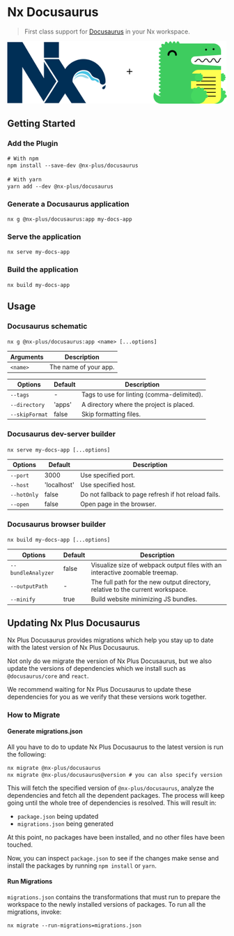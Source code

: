 # Nx Docusaurus

> First class support for [Docusaurus](https://v2.docusaurus.io/) in your Nx workspace.

<div align="center">
  <img src="https://raw.githubusercontent.com/ZachJW34/nx-plus/master/libs/docusaurus/nx-plus-docusaurus.png">
</div>

## Getting Started

### Add the Plugin

```
# With npm
npm install --save-dev @nx-plus/docusaurus

# With yarn
yarn add --dev @nx-plus/docusaurus
```

### Generate a Docusaurus application

```
nx g @nx-plus/docusaurus:app my-docs-app
```

### Serve the application

```
nx serve my-docs-app
```

### Build the application

```
nx build my-docs-app
```

## Usage

### Docusaurus schematic

`nx g @nx-plus/docusaurus:app <name> [...options]`

| Arguments | Description           |
| --------- | --------------------- |
| `<name>`  | The name of your app. |

| Options        | Default | Description                                |
| -------------- | ------- | ------------------------------------------ |
| `--tags`       | -       | Tags to use for linting (comma-delimited). |
| `--directory`  | 'apps'  | A directory where the project is placed.   |
| `--skipFormat` | false   | Skip formatting files.                     |

### Docusaurus dev-server builder

`nx serve my-docs-app [...options]`

| Options     | Default     | Description                                          |
| ----------- | ----------- | ---------------------------------------------------- |
| `--port`    | 3000        | Use specified port.                                  |
| `--host`    | 'localhost' | Use specified host.                                  |
| `--hotOnly` | false       | Do not fallback to page refresh if hot reload fails. |
| `--open`    | false       | Open page in the browser.                            |

### Docusaurus browser builder

`nx build my-docs-app [...options]`

| Options            | Default | Description                                                                    |
| ------------------ | ------- | ------------------------------------------------------------------------------ |
| `--bundleAnalyzer` | false   | Visualize size of webpack output files with an interactive zoomable treemap.   |
| `--outputPath`     | -       | The full path for the new output directory, relative to the current workspace. |
| `--minify`         | true    | Build website minimizing JS bundles.                                           |

## Updating Nx Plus Docusaurus

Nx Plus Docusaurus provides migrations which help you stay up to date with the latest version of Nx Plus Docusaurus.

Not only do we migrate the version of Nx Plus Docusaurus, but we also update the versions of dependencies which we install such as `@docusaurus/core` and `react`.

We recommend waiting for Nx Plus Docusaurus to update these dependencies for you as we verify that these versions work together.

### How to Migrate

#### Generate migrations.json

All you have to do to update Nx Plus Docusaurus to the latest version is run the following:

```
nx migrate @nx-plus/docusaurus
nx migrate @nx-plus/docusaurus@version # you can also specify version
```

This will fetch the specified version of `@nx-plus/docusaurus`, analyze the dependencies and fetch all the dependent packages. The process will keep going until the whole tree of dependencies is resolved. This will result in:

- `package.json` being updated
- `migrations.json` being generated

At this point, no packages have been installed, and no other files have been touched.

Now, you can inspect `package.json` to see if the changes make sense and install the packages by running `npm install` or `yarn`.

#### Run Migrations

`migrations.json` contains the transformations that must run to prepare the workspace to the newly installed versions of packages. To run all the migrations, invoke:

```
nx migrate --run-migrations=migrations.json
```
